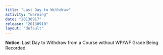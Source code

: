 ```yaml
---
title: "Last Day to Withdraw"
activity: "warning"
date: "20130917"
release: "20130910"
layout: "default"
---
```


**Notice**: Last Day to Withdraw from a Course without WP/WF Grade Being Recorded